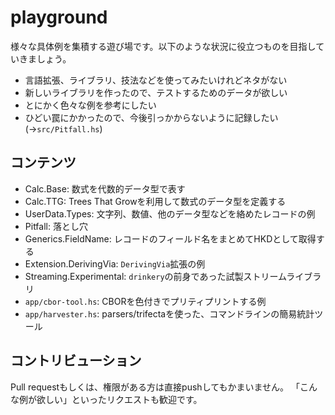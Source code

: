 playground
====

様々な具体例を集積する遊び場です。以下のような状況に役立つものを目指していきましょう。

* 言語拡張、ライブラリ、技法などを使ってみたいけれどネタがない
* 新しいライブラリを作ったので、テストするためのデータが欲しい
* とにかく色々な例を参考にしたい
* ひどい罠にかかったので、今後引っかからないように記録したい(→`src/Pitfall.hs`)

コンテンツ
----

* Calc.Base: 数式を代数的データ型で表す
* Calc.TTG: Trees That Growを利用して数式のデータ型を定義する
* UserData.Types: 文字列、数値、他のデータ型などを絡めたレコードの例
* Pitfall: 落とし穴
* Generics.FieldName: レコードのフィールド名をまとめてHKDとして取得する
* Extension.DerivingVia: `DerivingVia`拡張の例
* Streaming.Experimental: `drinkery`の前身であった試製ストリームライブラリ
* `app/cbor-tool.hs`: CBORを色付きでプリティプリントする例
* `app/harvester.hs`: parsers/trifectaを使った、コマンドラインの簡易統計ツール

コントリビューション
----

Pull requestもしくは、権限がある方は直接pushしてもかまいません。
「こんな例が欲しい」といったリクエストも歓迎です。
